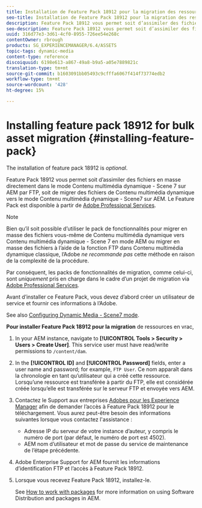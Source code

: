 ```yaml
---
title: Installation de Feature Pack 18912 pour la migration des ressources en vrac
seo-title: Installation de Feature Pack 18912 pour la migration des ressources en vrac
description: Feature Pack 18912 vous permet soit d’assimiler des fichiers en masse par FTP, soit de migrer des fichiers de Dynamic Media Classic vers Dynamic Media dans AEM. Ce Feature Pack optionnel est fourni par le support Adobe.
seo-description: Feature Pack 18912 vous permet soit d’assimiler des fichiers en masse par FTP, soit de migrer des fichiers de Dynamic Media Classic vers Dynamic Media dans AEM. Ce Feature Pack optionnel est fourni par le support Adobe.
uuid: 316d77e3-3d61-4cf0-8955-726ee54e268c
contentOwner: rbrough
products: SG_EXPERIENCEMANAGER/6.4/ASSETS
topic-tags: dynamic-media
content-type: reference
discoiquuid: 6198e613-a867-49a8-b9a5-a05e7889821c
translation-type: tm+mt
source-git-commit: b1603091bb05493c9cfffa6067f414f73774edb2
workflow-type: tm+mt
source-wordcount: '428'
ht-degree: 15%

---
```



# Installing feature pack 18912 for bulk asset migration {#installing-feature-pack}

The installation of feature pack 18912 is _optional_.

Feature Pack 18912 vous permet soit d’assimiler des fichiers en masse directement dans le mode Contenu multimédia dynamique - Scene 7 sur AEM par FTP, soit de migrer des fichiers de Contenu multimédia dynamique vers le mode Contenu multimédia dynamique - Scene7 sur AEM. Le Feature Pack est disponible à partir de [Adobe Professional Services](https://www.adobe.com/fr/experience-cloud/consulting-services.html).

>[!NOTE]
>
>Bien qu’il soit possible d’utiliser le pack de fonctionnalités pour migrer en masse des fichiers vous-même de Contenu multimédia dynamique vers Contenu multimédia dynamique - Scene 7 en mode AEM ou migrer en masse des fichiers à l’aide de la fonction FTP dans Contenu multimédia dynamique classique, l’Adobe *ne recommande pas* cette méthode en raison de la complexité de la procédure.
>
>Par conséquent, les packs de fonctionnalités de migration, comme celui-ci, sont *uniquement* pris en charge dans le cadre d’un projet de migration via [Adobe Professional Services](https://www.adobe.com/fr/experience-cloud/consulting-services.html).

Avant d’installer ce Feature Pack, vous devez d’abord créer un utilisateur de service et fournir ces informations à l’Adobe.

See also [Configuring Dynamic Media - Scene7 mode](https://helpx.adobe.com/experience-manager/6-4/assets/using/config-dms7.html).

**Pour installer Feature Pack 18912 pour la migration** de ressources en vrac,

1. In your AEM instance, navigate to **[!UICONTROL Tools > Security > Users > Create User]**. This service user must have read/write permissions to `/content/dam`.
1. In the **[!UICONTROL ID]** and **[!UICONTROL Password]** fields, enter a user name and password; for example, `FTP User`. Ce nom apparaît dans la chronologie en tant qu’utilisateur qui a créé cette ressource. Lorsqu’une ressource est transférée à partir du FTP, elle est considérée créée lorsqu’elle est transférée sur le serveur FTP et envoyée vers AEM.
1. Contactez le Support aux entreprises [Adobes pour les Experience Manager](https://helpx.adobe.com/fr/contact/enterprise-support.ec.html) afin de demander l’accès à Feature Pack 18912 pour le téléchargement. Vous aurez peut-être besoin des informations suivantes lorsque vous contactez l&#39;assistance :

   * Adresse IP du serveur de votre instance d’auteur, y compris le numéro de port (par défaut, le numéro de port est 4502).
   * AEM nom d’utilisateur et mot de passe du service de maintenance de l’étape précédente.

1. Adobe Enterprise Support for AEM fournit les informations d’identification FTP et l’accès à Feature Pack 18912.

1. Lorsque vous recevez Feature Pack 18912, installez-le.

   See [How to work with packages](/help/sites-administering/package-manager.md) for more information on using Software Distribution and packages in AEM.
